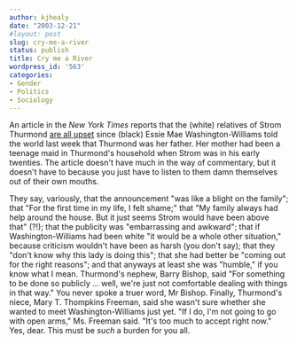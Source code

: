 ```yaml
---
author: kjhealy
date: "2003-12-21"
#layout: post
slug: cry-me-a-river
status: publish
title: Cry me a River
wordpress_id: '563'
categories:
- Gender
- Politics
- Sociology
---
```


An article in the *New York Times* reports that the (white) relatives of Strom Thurmond [are all upset](http://www.nytimes.com/2003/12/20/national/20STRO.html) since (black) Essie Mae Washington-Williams told the world last week that Thurmond was her father. Her mother had been a teenage maid in Thurmond's household when Strom was in his early twenties. The article doesn't have much in the way of commentary, but it doesn't have to because you just have to listen to them damn themselves out of their own mouths.

They say, variously, that the announcement "was like a blight on the family"; that "For the first time in my life, I felt shame;" that "My family always had help around the house. But it just seems Strom would have been above that" (?!); that the publicity was "embarrassing and awkward"; that if Washington-Williams had been white "it would be a whole other situation," because criticism wouldn't have been as harsh (you don't say); that they "don't know why this lady is doing this"; that she had better be "coming out for the right reasons"; and that anyways at least she was "humble," if you know what I mean. Thurmond's nephew, Barry Bishop, said "For something to be done so publicly … well, we're just not comfortable dealing with things in that way." You never spoke a truer word, Mr Bishop. Finally, Thurmond's niece, Mary T. Thompkins Freeman, said she wasn't sure whether she wanted to meet Washington-Williams just yet. "If I do, I'm not going to go with open arms," Ms. Freeman said. "It's too much to accept right now." Yes, dear. This must be *such* a burden for you all.
